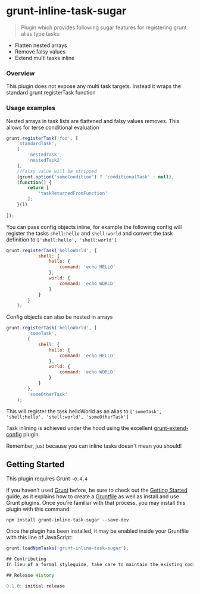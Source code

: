 # grunt-inline-task-sugar

> Plugin which provides following sugar features for registering grunt alias type tasks:

* Flatten nested arrays
* Remove falsy values
* Extend multi tasks inline

### Overview

This plugin does not expose any multi task targets. Instead it wraps the standard grunt.registerTask function 

### Usage examples

Nested arrays in task lists are flattened and falsy values removes. This allows for terse conditional evaluation

```js
grunt.registerTask('foo', [
    'standardTask',
    [
        'nestedTask',
        'nestedTask2'
    ],
    //Falsy value will be stripped
    (grunt.option('someCondition') ? 'conditionalTask' : null),
    (function() {
        return [
            'taskReturnedFromFunction'
        ];
    }())
    
]);
```

You can pass config objects inline, for example the following config will register the tasks `shell:hello` and `shell:world`
and convert the task definition to `['shell:hello', 'shell:world']`

```js
grunt.registerTask('helloWorld', {
            shell: {
                hello: {
                    command: 'echo HELLO'
                },
                world: {
                    command: 'echo WORLD'
                }
            }
        }
    );
```

Config objects can also be nested in arrays

```js
grunt.registerTask('helloWorld', [
        'someTask',
        {
            shell: {
                hello: {
                    command: 'echo HELLO'
                },
                world: {
                    command: 'echo WORLD'
                }
            }
        },
        'someOtherTask'
    );
```

This will register the task helloWorld as an alias to `['someTask', 'shell:hello', 'shell:world', 'someOtherTask']`

Task inlining is achieved under the hood using the excellent [grunt-extend-config](https://www.npmjs.org/package/grunt-extend-config) plugin.

Remember, just because you can inline tasks doesn't mean you should! 


## Getting Started
This plugin requires Grunt `~0.4.4`

If you haven't used [Grunt](http://gruntjs.com/) before, be sure to check out the [Getting Started](http://gruntjs.com/getting-started) guide, as it explains how to create a [Gruntfile](http://gruntjs.com/sample-gruntfile) as well as install and use Grunt plugins. Once you're familiar with that process, you may install this plugin with this command:

```shell
npm install grunt-inline-task-sugar --save-dev
```

Once the plugin has been installed, it may be enabled inside your Gruntfile with this line of JavaScript:

```js
grunt.loadNpmTasks('grunt-inline-task-sugar');

## Contributing
In lieu of a formal styleguide, take care to maintain the existing coding style. Add unit tests for any new or changed functionality. Lint and test your code using [Grunt](http://gruntjs.com/).

## Release History

0.1.0: initial release
